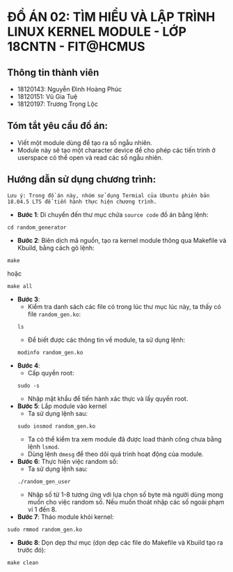 # ĐỒ ÁN 02: TÌM HIỂU VÀ LẬP TRÌNH LINUX KERNEL MODULE - LỚP 18CNTN - FIT@HCMUS
## Thông tin thành viên
- 18120143: Nguyễn Đình Hoàng Phúc
- 18120151: Vũ Gia Tuệ
- 18120197: Trương Trọng Lộc
## Tóm tắt yêu cầu đồ án:
- Viết một module dùng để tạo ra số ngẫu nhiên. 
- Module này sẽ tạo một character device để cho phép các tiến trình ở userspace có thể open và read các số ngẫu nhiên.
## Hướng dẫn sử dụng chương trình: 
```Lưu ý: Trong đồ án này, nhóm sử dụng Termial của Ubuntu phiên bản 18.04.5 LTS để tiến hành thực hiện chương trình.```
- **Bước 1**: Di chuyển đến thư mục chứa ```source code``` đồ án bằng lệnh:
```terminal
cd random_generator
```
- **Bước 2**: Biên dịch mã nguồn, tạo ra kernel module thông qua Makefile và Kbuild, bằng cách gõ lệnh:
```terminal
make
```
hoặc
```terminal
make all
```
- **Bước 3**: 
  - Kiểm tra danh sách các file có trong lúc thư mục lúc này, ta thấy có file ```random_gen.ko```:
  ```terminal
  ls
  ```
  - Để biết được các thông tin về module, ta sử dụng lệnh:
  ```terminal
  modinfo random_gen.ko
  ```
- **Bước 4**: 
  - Cấp quyền root:
  ```terminal
  sudo -s
  ```
  - Nhập mật khẩu để tiến hành xác thực và lấy quyền root.
 - **Bước 5**: Lắp module vào kernel
    - Ta sử dụng lệnh sau:
    ```terminal
    sudo insmod random_gen.ko
    ```
    - Ta có thể kiểm tra xem module đã được load thành công chưa bằng lệnh ```lsmod```.
    - Dùng lệnh ```dmesg``` để theo dõi quá trình hoạt động của module.
 - **Bước 6**: Thực hiện việc random số:
    - Ta sử dụng lệnh sau:
    ```terminal 
    ./random_gen_user
    ```
    - Nhập số từ 1-8 tương ứng với lựa chọn số byte mà người dùng mong muốn cho việc random số. Nếu muốn thoát nhập các số ngoài phạm vi 1 đến 8.
- **Bước 7**: Tháo module khỏi kernel:
```terminal
sudo rmmod random_gen.ko
```
- **Bước 8**: Dọn dẹp thư mục (dọn dẹp các file do Makefile và Kbuild tạo ra trước đó):
```terminal
make clean
```
